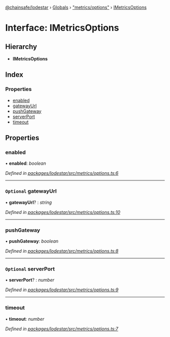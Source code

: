 [@chainsafe/lodestar](../README.md) › [Globals](../globals.md) › ["metrics/options"](../modules/_metrics_options_.md) › [IMetricsOptions](_metrics_options_.imetricsoptions.md)

# Interface: IMetricsOptions

## Hierarchy

* **IMetricsOptions**

## Index

### Properties

* [enabled](_metrics_options_.imetricsoptions.md#enabled)
* [gatewayUrl](_metrics_options_.imetricsoptions.md#optional-gatewayurl)
* [pushGateway](_metrics_options_.imetricsoptions.md#pushgateway)
* [serverPort](_metrics_options_.imetricsoptions.md#optional-serverport)
* [timeout](_metrics_options_.imetricsoptions.md#timeout)

## Properties

###  enabled

• **enabled**: *boolean*

*Defined in [packages/lodestar/src/metrics/options.ts:6](https://github.com/ChainSafe/lodestar/blob/6d8273318/packages/lodestar/src/metrics/options.ts#L6)*

___

### `Optional` gatewayUrl

• **gatewayUrl**? : *string*

*Defined in [packages/lodestar/src/metrics/options.ts:10](https://github.com/ChainSafe/lodestar/blob/6d8273318/packages/lodestar/src/metrics/options.ts#L10)*

___

###  pushGateway

• **pushGateway**: *boolean*

*Defined in [packages/lodestar/src/metrics/options.ts:8](https://github.com/ChainSafe/lodestar/blob/6d8273318/packages/lodestar/src/metrics/options.ts#L8)*

___

### `Optional` serverPort

• **serverPort**? : *number*

*Defined in [packages/lodestar/src/metrics/options.ts:9](https://github.com/ChainSafe/lodestar/blob/6d8273318/packages/lodestar/src/metrics/options.ts#L9)*

___

###  timeout

• **timeout**: *number*

*Defined in [packages/lodestar/src/metrics/options.ts:7](https://github.com/ChainSafe/lodestar/blob/6d8273318/packages/lodestar/src/metrics/options.ts#L7)*
